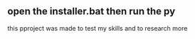 open the installer.bat
then run the py 
--------------
this pproject was made to test my skills and to research more
